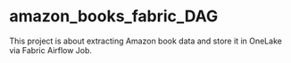 # amazon_books_fabric_DAG
This project is about extracting Amazon book data and store it in OneLake via Fabric Airflow Job.
